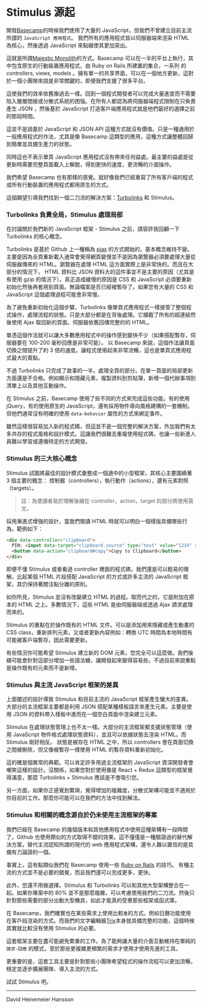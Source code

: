 # Stimulus 源起

開發[Basecamp](https://basecamp.com)的時候我們使用了大量的   JavaScript，但我們不曾建立目前主流所謂的 `JavaScript 應用程式`。
我們所有的應用程式皆以伺服器端來渲染 HTML 為核心，然後透過 JavaScript 來點綴使其更加突出。

這就是所謂[Majestic Monolith](https://m.signalvnoise.com/the-majestic-monolith-29166d022228)的方式。Basecamp 可以在一半的平台上執行，其中包含原生的行動裝置應用程式，由 Ruby on Rails 所建置的集合，一系列 的controllers, views, models 。擁有單一的共享界面，可以在一個地方更新，這對於一個小團隊來說是非常關鍵的，即便我們支援了很多平台。

這使我們的效率依舊像過去一樣。回到一個程式開發者可以完成大量進度而不需要陷入層層間接或分散式系統的困惱。在所有人都認為將伺服器端程式限制在只負責產生 JSON ，然後基於 JavaScript 打造客戶端應用程式就是他們最好的選擇之前的那段時間。

這並不是說基於 JavaScript 和 JSON API 這種方式就沒有價值。只是一種通用於一般應用程式的作法，尤其是像 Basecamp 這類型的應用，這種方式讓整體回歸到簡單並具備生產力的狀態。

同時這也不表示單頁 JavaScript 應用程式沒有帶來任何益處。最主要的益處是從更新時需要完整頁面載入上解脫，得到更快的速度，更流暢的介面操作。

我們希望 Basecamp 也有那樣的感覺。就好像我們已經重寫了所有客戶端的程式或所有行動裝置的應用程式都用原生的方式。

這個願望引導我們找到一個二刀流的解決方案：[Turbolinks](https://github.com/turbolinks/turbolinks) 和 Stimulus。

### Turbolinks 負責全局，Stimulus 處理局部

在討論關於我們新的 JavaScript 框架 - Stimulus 之前，請容許我回顧一下 Turbolinks 的核心概念。

Turbolinks 是基於 Github 上一種稱為 [pjax](https://github.com/defunkt/jquery-pjax) 的方式開始的。基本概念維持不變。主要是因為全頁重新載入通常會覺得網頁變慢並不是因為瀏覽器必須要處理大量從伺服器傳來的 HTML。瀏覽器在處理 HTML 這方面實際上是非常快的。而且在大部分的情況下， HTML 資料比 JSON 資料大的這件事並不是主要的原因（尤其是有使用 gzip 的情況下）。真正造成緩慢的原因是 CSS 和 JavaScript 必須要重新初始化然後再套用到頁面。無論檔案是否已經被暫存了。如果您有大量的 CSS 和 JavaScript 這個處理過程可能會非常慢。

為了避免重新初始化這個步驟，Turbolinks 像單頁式應用程式一樣接管了整個程式操作，處理流程的狀態。只是大部分都是在背後處理。它攔截了所有的超連結然後使用 Ajax 取回新的頁面。伺服器依舊回傳完整的的 HTML。

單憑這個作法就可以讓大多數應用程式中的操作感到變快不少（如果搭配暫存，伺服器要在 100-200 毫秒回應是非常可能）。
以 Basecamp 來說，這個作法讓頁面切換之間提升了約 3 倍的速度。讓程式使用起來非常流暢，這也是單頁式應用程式最大的賣點。

不過 Turbolinks 只完成了故事的一半。處理全頁的部分。在單一頁面的局部更新方面還是不合格。例如顯示和隱藏元素，複製資料到剪貼簿，新增一個代辦事項到清單上以及其他互動操作。

在 Stimulus 之前，Basecamp 使用了些不同的方式來完成這些功能。有的使用 jQuery，有的使用原生的 JavaScript，還有採用物件導向風格建構的一套機制。但他們通常沒有明確的使用 `data-behavior` 屬性的方式來綁定事件。

雖然這樣很容易加入新的程式碼，但這並不是一個完整的解決方案，外加我們有太多共存的程式風格和設計模式。這讓我們很難去重複使用程式碼，也讓一些新進人員難以學習或遵循特定的方式開發。

### Stimulus 的三大核心概念

Stimulus 試圖將最佳的設計模式彙整成一個適中的小型框架，其核心主要圍繞著 3 個主要的概念： 控制器（controllers），執行動作（actions），還有元素對照（targets）。

> 註：為使讀者易於理解後續在 controller，action，target 的部分將使用英文。

採用漸進式增強的設計，當我們閱讀 HTML 時就可以明白一個樣版具備哪些行為。範例如下：

```html
<div data-controller="clipboard">
  PIN: <input data-target="clipboard.source" type="text" value="1234" readonly>
  <button data-action="clipboard#copy">Copy to Clipboard</button>
</div>
```

即便不懂 Stimulus 或者看過 controller 裡面的程式碼，我們還是可以輕易的理解。比起某個 HTML 片段搭配 JavaScript 的方式或許多主流的 JavaScript 框架，其仍保持著關注點分離的原則。

如你所見，Stimulus 並沒有改變建立 HTML 的過程。取而代之的，它是附加在原本的 HTML 之上。多數情況下，這些 HTML 是由伺服器端或透過 Ajax 請求處理而來的。

Stimulus 的重點在於操作既有的 HTML 文件。可以是添加用來隱藏或產生動畫的 CSS class，重新排列元素，又或者更新內容例如：轉換 UTC 時間為本地時間有可能被客戶端暫存，因此需要更新。

有些情況你可能希望 Stimulus 建立新的 DOM 元素，您完全可以這麼做。我們後續可能會針對這部分增加一些語法糖，讓開發起來變得容易些。不過目前來說重點是操作既有的元素而不是新增。

### Stimulus 與主流 JavaScript 框架的差異

上面闡述的設計導致 Stimulus 和目前主流的 JavaScript 框架產生蠻大的差異。大部分的主流框架主要都是利用 JSON 搭配某種樣板語言來產生元素。主要是使用 JSON 的資料帶入樣板中進而在一個空白頁面中渲染建立元素。

Stimulus 在處理狀態管理上也不太一樣。大部分的主流框架都支援狀態管理（使用 JavaScript 物件格式處理狀態資料），並且可以依據狀態去渲染 HTML。而 Stimulus 剛好相反。
狀態是被存在 HTML 之中，所以 controllers 會在頁面切換之間被刪除，但又像被暫存一樣使用 HTML 的暫存資料重新初始化。

這的確是個異常的典範。可以肯定許多用過主流框架的 JavaScript 資深開發者會嘲笑這樣的設計。沒關係，如果您對於使用像是 React + Redux 這類型的框架覺得滿意，那麼 Turbolinks + Stimulus 應該是不會吸引您。

另一方面，如果你正感覺到繁瑣，覺得增加的複雜度，分散式架構可能並不適用於你目前的工作。那麼你可能可以在我們的方法中找到解法。

### Stimulus 和相關的概念源自於仍未使用主流框架的專案

我們已經在 Basecamp 的幾個版本和其他應用程式中使用這種架構有一段時間了。Github 也使用類似的方式取得不錯的效果。這不僅僅是一種驗證過的替代解決方案，替代主流認知所謂的現代的 web 應用程式架構，還令人難以置信的是具備有力論證的一個。

事實上，這有點類似我們在 Basecamp 使用一些 [Ruby on Rails](https://rubyonrails.org/) 的技巧。
有種主流的方式並不是必要的錯覺，而且我們還可以完成更多，更快。

此外，您還不用做選擇。Stimulus 和 Turbolinks 可以和其他大型架構整合在一起。如果你專案中的 80% 並不是那麼複雜，可以考慮使用我們的二刀流。然後只針對那些需要的部分出動大型機具，如此才能真的受惠那些框架或函式庫。

在 Basecamp，我們確實也在某些需求上使用比較`重`的方式。例如日曆功能使用在客戶段渲染的方式。而我們的文字編輯器[Trix](https://trix-editor.org/)本身就具備完整的功能，這個時候其實就比較沒有使用 Stimulus 的必要。

這套框架主要在盡可能避免繁重的工作。為了能夠讓大量的介面互動維持在單純的 `請求-回應` 的模式，至於那些更複雜更頻繁的需求才使用才使用先進的工具。

更重要的是，這套工具主要是針對那些小團隊希望程式的操作流程可以更加流暢，穩定並逐步擴展團隊、導入主流的方式。

試試 Stimulus 吧。

---

David Heinemeier Hansson
